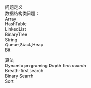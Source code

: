 问题定义  
数据结构类问题：  
Array    
HashTable    
LinkedList    
BinaryTree  
String   
Queue,Stack,Heap    
Bit    
  
  
  
  
算法  
Dynamic programing
Depth-first search  
Breath-first search     
Binary Search  
Sort  